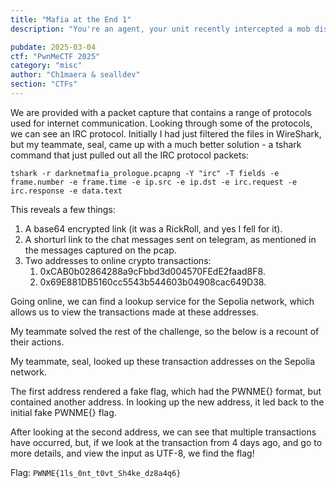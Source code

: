 ```yaml
---
title: "Mafia at the End 1"
description: "You're an agent, your unit recently intercepted a mob discussion about an event that's going to take place on August 8, 2024. You already know the location, though. A password for the event was mentioned. Your job is to find it and return it so that an agent can go to the scene and collect evidence. Note : The contract is deployed on sepolia network "

pubdate: 2025-03-04
ctf: "PwnMeCTF 2025"
category: "misc"
author: "Ch1maera & sealldev"
section: "CTFs"
---
```


We are provided with a packet capture that contains a range of protocols used for internet communication. Looking through some of the protocols, we can see an IRC protocol. Initially I had just filtered the files in WireShark, but my teammate, seal, came up with a much better solution - a tshark command that just pulled out all the IRC protocol packets: 

```tshark -r darknetmafia_prologue.pcapng -Y "irc" -T fields -e frame.number -e frame.time -e ip.src -e ip.dst -e irc.request -e irc.response -e data.text```

This reveals a few things: 

1. A base64 encrypted link (it was a RickRoll, and yes I fell for it).
2. A shorturl link to the chat messages sent on telegram, as mentioned in the messages captured on the pcap.
3. Two addresses to online crypto transactions:
   1. 0xCAB0b02864288a9cFbbd3d004570FEdE2faad8F8.
   2. 0x69E881DB5160cc5543b544603b04908cac649D38.

Going online, we can find a lookup service for the Sepolia network, which allows us to view the transactions made at these addresses. 

My teammate solved the rest of the challenge, so the below is a recount of their actions. 

My teammate, seal, looked up these transaction addresses on the Sepolia network. 

The first address rendered a fake flag, which had the PWNME{} format, but contained another address. In looking up the new address, it led back to the initial fake PWNME{} flag. 

After looking at the second address, we can see that multiple transactions have occurred, but, if we look at the transaction from 4 days ago, and go to more details, and view the input as UTF-8, we find the flag!

Flag: `PWNME{1ls_0nt_t0vt_Sh4ke_dz8a4q6}`
